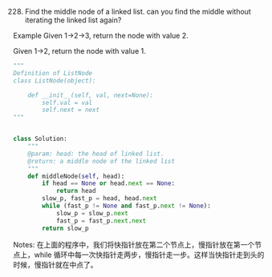 228. Find the middle node of a linked list. can you find the middle without iterating the linked list again?

Example
Given 1->2->3, return the node with value 2.

Given 1->2, return the node with value 1.


```python
"""
Definition of ListNode
class ListNode(object):

    def __init__(self, val, next=None):
        self.val = val
        self.next = next
"""


class Solution:
    """
    @param: head: the head of linked list.
    @return: a middle node of the linked list
    """
    def middleNode(self, head):
        if head == None or head.next == None:
            return head
        slow_p, fast_p = head, head.next
        while (fast_p != None and fast_p.next != None):
            slow_p = slow_p.next
            fast_p = fast_p.next.next
        return slow_p
```

Notes: 在上面的程序中，我们将快指针放在第二个节点上，慢指针放在第一个节点上，while 循环中每一次快指针走两步，慢指针走一步。这样当快指针走到头的时候，慢指针就在中点了。